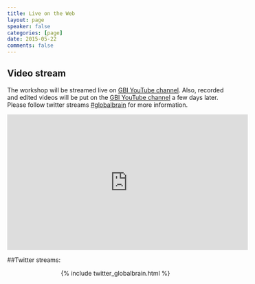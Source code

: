 ```yaml
---
title: Live on the Web
layout: page
speaker: false
categories: [page]
date: 2015-05-22
comments: false
---
```


## Video stream

The workshop will be streamed live on [GBI YouTube channel](https://www.youtube.com/user/GlobalBrainInstitute). Also, recorded and edited videos will be put on the [GBI YouTube channel](https://www.youtube.com/channel/UC35JwRtHLC83k8lOgX263Tw) a few days later. Please follow twitter streams [#globalbrain](https://twitter.com/hashtag/globalbrain) for more information.

<iframe width="560" height="315" src="https://www.youtube.com/embed/q_KjL8bRP8A" frameborder="0" allowfullscreen></iframe>

##Twitter streams:

<div class="row">
     <div class="col-lg-12" align="center">
        {% include twitter_globalbrain.html %}
     </div>
</div>
